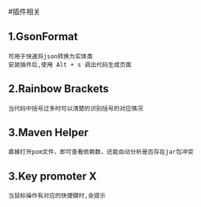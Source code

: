 #插件相关
## 1.GsonFormat
```
可用于快速将json转换为实体类
安装插件后,使用 Alt + s 调出代码生成页面
```
## 2.Rainbow Brackets
```
当代码中括号过多时可以清楚的识别括号的对应情况
```
## 3.Maven Helper
```
直接打开pom文件，即可查看依赖数，还能自动分析是否存在jar包冲突
```
## 3.Key promoter X
```
当鼠标操作有对应的快捷键时,会提示
```

